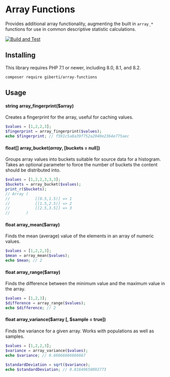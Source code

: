 # Array Functions

Provides additional array functionality, augmenting the built in `array_*` functions for use in common descriptive statistic calculations.

[![Build and Test](https://github.com/giberti/array-functions/actions/workflows/test-php.yml/badge.svg)](https://github.com/giberti/array-functions/actions/workflows/test-php.yml)

## Installing

This library requires PHP 7.1 or newer, including 8.0, 8.1, and 8.2.

```
composer require giberti/array-functions
```

## Usage

#### string array_fingerprint($array)

Creates a fingerprint for the array, useful for caching values.
```php
$values = [1,2,2,3];
$fingerprint = array_fingerprint($values);
echo $fingerprint; // f591c5a8a39f752a2040e2364e775aec
```

#### float[] array_bucket($array, [$buckets = null])
Groups array values into buckets suitable for source data for a histogram. Takes an optional parameter to force the number of buckets the content should be distributed into.
```php
$values = [1,2,2,3,3,3];
$buckets = array_bucket($values);
print_r($buckets);
// Array (
//           [[0.5,1.5)] => 1
//           [[1.5,2.5)] => 2
//           [[2.5,3.5]] => 3
//       )
```


#### float array_mean($array)

Finds the mean (average) value of the elements in an array of numeric values.
```php
$values = [1,2,2,3];
$mean = array_mean($values);
echo $mean; // 2
```

#### float array_range($array)

Finds the difference between the minimum value and the maximum value in the array.
```php
$values = [1,2,3];
$difference = array_range($values);
echo $difference; // 2
```

#### float array_variance($array [, $sample = true])

Finds the variance for a given array. Works with populations as well as samples.

```php
$values = [1,2,2,3];
$variance = array_variance($values);
echo $variance; // 0.66666666666667

$standardDeviation = sqrt($variance);
echo $standardDeviation; // 0.81649658092773
```

